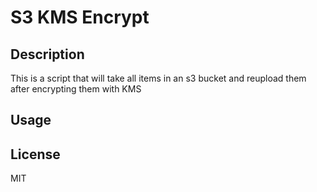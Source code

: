 # S3 KMS Encrypt

## Description

This is a script that will take all items in an s3 bucket and reupload them after encrypting them with KMS

## Usage

## License
MIT
